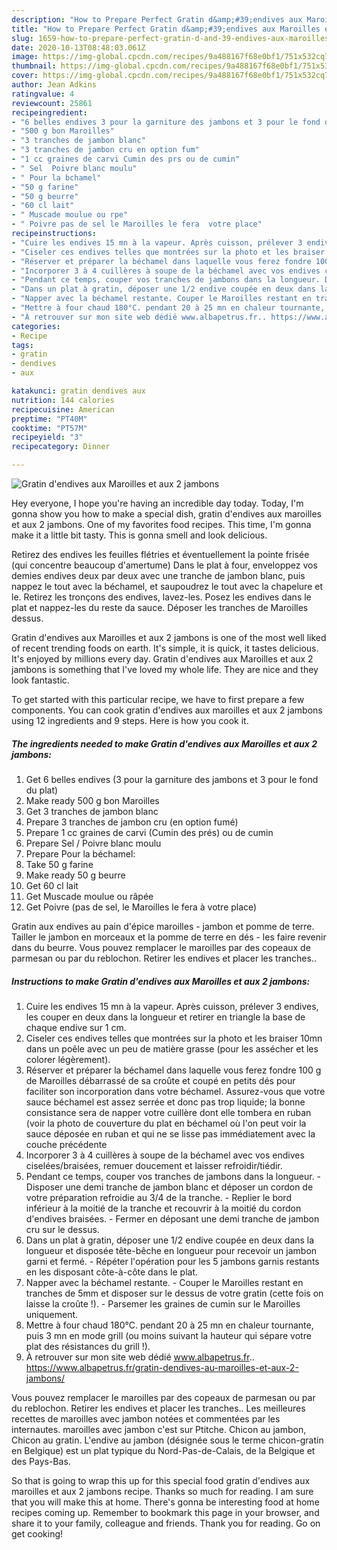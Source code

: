 ```yaml
---
description: "How to Prepare Perfect Gratin d&amp;#39;endives aux Maroilles et aux 2 jambons"
title: "How to Prepare Perfect Gratin d&amp;#39;endives aux Maroilles et aux 2 jambons"
slug: 1659-how-to-prepare-perfect-gratin-d-and-39-endives-aux-maroilles-et-aux-2-jambons
date: 2020-10-13T08:48:03.061Z
image: https://img-global.cpcdn.com/recipes/9a488167f68e0bf1/751x532cq70/gratin-dendives-aux-maroilles-et-aux-2-jambons-photo-principale-de-la-recette.jpg
thumbnail: https://img-global.cpcdn.com/recipes/9a488167f68e0bf1/751x532cq70/gratin-dendives-aux-maroilles-et-aux-2-jambons-photo-principale-de-la-recette.jpg
cover: https://img-global.cpcdn.com/recipes/9a488167f68e0bf1/751x532cq70/gratin-dendives-aux-maroilles-et-aux-2-jambons-photo-principale-de-la-recette.jpg
author: Jean Adkins
ratingvalue: 4
reviewcount: 25861
recipeingredient:
- "6 belles endives 3 pour la garniture des jambons et 3 pour le fond du plat"
- "500 g bon Maroilles"
- "3 tranches de jambon blanc"
- "3 tranches de jambon cru en option fum"
- "1 cc graines de carvi Cumin des prs ou de cumin"
- " Sel  Poivre blanc moulu"
- " Pour la bchamel"
- "50 g farine"
- "50 g beurre"
- "60 cl lait"
- " Muscade moulue ou rpe"
- " Poivre pas de sel le Maroilles le fera  votre place"
recipeinstructions:
- "Cuire les endives 15 mn à la vapeur. Après cuisson, prélever 3 endives, les couper en deux dans la longueur et retirer en triangle la base de chaque endive sur 1 cm."
- "Ciseler ces endives telles que montrées sur la photo et les braiser 10mn dans un poêle avec un peu de matière grasse (pour les assécher et les colorer légèrement)."
- "Réserver et préparer la béchamel dans laquelle vous ferez fondre 100 g de Maroilles débarrassé de sa croûte et coupé en petits dés pour faciliter son incorporation dans votre béchamel. Assurez-vous que votre sauce béchamel est assez serrée et donc pas trop liquide; la bonne consistance sera de napper votre cuillère dont elle tombera en ruban (voir la photo de couverture du plat en béchamel où l&#39;on peut voir la sauce déposée en ruban et qui ne se lisse pas immédiatement avec la couche précédente"
- "Incorporer 3 à 4 cuillères à soupe de la béchamel avec vos endives ciselées/braisées, remuer doucement et laisser refroidir/tiédir."
- "Pendant ce temps, couper vos tranches de jambons dans la longueur. Disposer une demi tranche de jambon blanc et déposer un cordon de votre préparation refroidie au 3/4 de la tranche. Replier le bord inférieur à la moitié de la tranche et recouvrir à la moitié du cordon d&#39;endives braisées. Fermer en déposant une demi tranche de jambon cru sur le dessus."
- "Dans un plat à gratin, déposer une 1/2 endive coupée en deux dans la longueur et disposée tête-bêche en longueur pour recevoir un jambon garni et fermé. Répéter l&#39;opération pour les 5 jambons garnis restants en les disposant côte-à-côte dans le plat."
- "Napper avec la béchamel restante. Couper le Maroilles restant en tranches de 5mm et disposer sur le dessus de votre gratin (cette fois on laisse la croûte !). Parsemer les graines de cumin sur le Maroilles uniquement."
- "Mettre à four chaud 180°C. pendant 20 à 25 mn en chaleur tournante, puis 3 mn en mode grill (ou moins suivant la hauteur qui sépare votre plat des résistances du grill !)."
- "À retrouver sur mon site web dédié www.albapetrus.fr.. https://www.albapetrus.fr/gratin-dendives-au-maroilles-et-aux-2-jambons/"
categories:
- Recipe
tags:
- gratin
- dendives
- aux

katakunci: gratin dendives aux 
nutrition: 144 calories
recipecuisine: American
preptime: "PT40M"
cooktime: "PT57M"
recipeyield: "3"
recipecategory: Dinner

---
```



![Gratin d&#39;endives aux Maroilles et aux 2 jambons](https://img-global.cpcdn.com/recipes/9a488167f68e0bf1/751x532cq70/gratin-dendives-aux-maroilles-et-aux-2-jambons-photo-principale-de-la-recette.jpg)

Hey everyone, I hope you're having an incredible day today. Today, I'm gonna show you how to make a special dish, gratin d&#39;endives aux maroilles et aux 2 jambons. One of my favorites food recipes. This time, I'm gonna make it a little bit tasty. This is gonna smell and look delicious.

Retirez des endives les feuilles flétries et éventuellement la pointe frisée (qui concentre beaucoup d&#39;amertume) Dans le plat à four, enveloppez vos demies endives deux par deux avec une tranche de jambon blanc, puis nappez le tout avec la béchamel, et saupoudrez le tout avec la chapelure et le. Retirez les tronçons des endives, lavez-les. Posez les endives dans le plat et nappez-les du reste da sauce. Déposer les tranches de Maroilles dessus.

Gratin d&#39;endives aux Maroilles et aux 2 jambons is one of the most well liked of recent trending foods on earth. It's simple, it is quick, it tastes delicious. It's enjoyed by millions every day. Gratin d&#39;endives aux Maroilles et aux 2 jambons is something that I've loved my whole life. They are nice and they look fantastic.


To get started with this particular recipe, we have to first prepare a few components. You can cook gratin d&#39;endives aux maroilles et aux 2 jambons using 12 ingredients and 9 steps. Here is how you cook it.

<!--inarticleads1-->

##### The ingredients needed to make Gratin d&#39;endives aux Maroilles et aux 2 jambons:

1. Get 6 belles endives (3 pour la garniture des jambons et 3 pour le fond du plat)
1. Make ready 500 g bon Maroilles
1. Get 3 tranches de jambon blanc
1. Prepare 3 tranches de jambon cru (en option fumé)
1. Prepare 1 cc graines de carvi (Cumin des prés) ou de cumin
1. Prepare  Sel / Poivre blanc moulu
1. Prepare  Pour la béchamel:
1. Take 50 g farine
1. Make ready 50 g beurre
1. Get 60 cl lait
1. Get  Muscade moulue ou râpée
1. Get  Poivre (pas de sel, le Maroilles le fera à votre place)


Gratin aux endives au pain d&#39;épice maroilles - jambon et pomme de terre. Tailler le jambon en morceaux et la pomme de terre en dés - les faire revenir dans du beurre. Vous pouvez remplacer le maroilles par des copeaux de parmesan ou par du reblochon. Retirer les endives et placer les tranches.. 

<!--inarticleads2-->

##### Instructions to make Gratin d&#39;endives aux Maroilles et aux 2 jambons:

1. Cuire les endives 15 mn à la vapeur. Après cuisson, prélever 3 endives, les couper en deux dans la longueur et retirer en triangle la base de chaque endive sur 1 cm.
1. Ciseler ces endives telles que montrées sur la photo et les braiser 10mn dans un poêle avec un peu de matière grasse (pour les assécher et les colorer légèrement).
1. Réserver et préparer la béchamel dans laquelle vous ferez fondre 100 g de Maroilles débarrassé de sa croûte et coupé en petits dés pour faciliter son incorporation dans votre béchamel. Assurez-vous que votre sauce béchamel est assez serrée et donc pas trop liquide; la bonne consistance sera de napper votre cuillère dont elle tombera en ruban (voir la photo de couverture du plat en béchamel où l&#39;on peut voir la sauce déposée en ruban et qui ne se lisse pas immédiatement avec la couche précédente
1. Incorporer 3 à 4 cuillères à soupe de la béchamel avec vos endives ciselées/braisées, remuer doucement et laisser refroidir/tiédir.
1. Pendant ce temps, couper vos tranches de jambons dans la longueur. - Disposer une demi tranche de jambon blanc et déposer un cordon de votre préparation refroidie au 3/4 de la tranche. - Replier le bord inférieur à la moitié de la tranche et recouvrir à la moitié du cordon d&#39;endives braisées. - Fermer en déposant une demi tranche de jambon cru sur le dessus.
1. Dans un plat à gratin, déposer une 1/2 endive coupée en deux dans la longueur et disposée tête-bêche en longueur pour recevoir un jambon garni et fermé. - Répéter l&#39;opération pour les 5 jambons garnis restants en les disposant côte-à-côte dans le plat.
1. Napper avec la béchamel restante. - Couper le Maroilles restant en tranches de 5mm et disposer sur le dessus de votre gratin (cette fois on laisse la croûte !). - Parsemer les graines de cumin sur le Maroilles uniquement.
1. Mettre à four chaud 180°C. pendant 20 à 25 mn en chaleur tournante, puis 3 mn en mode grill (ou moins suivant la hauteur qui sépare votre plat des résistances du grill !).
1. À retrouver sur mon site web dédié www.albapetrus.fr.. https://www.albapetrus.fr/gratin-dendives-au-maroilles-et-aux-2-jambons/


Vous pouvez remplacer le maroilles par des copeaux de parmesan ou par du reblochon. Retirer les endives et placer les tranches.. Les meilleures recettes de maroilles avec jambon notées et commentées par les internautes. maroilles avec jambon c&#39;est sur Ptitche. Chicon au jambon, Chicon au gratin. L&#39;endive au jambon (désignée sous le terme chicon-gratin en Belgique) est un plat typique du Nord-Pas-de-Calais, de la Belgique et des Pays-Bas. 

So that is going to wrap this up for this special food gratin d&#39;endives aux maroilles et aux 2 jambons recipe. Thanks so much for reading. I am sure that you will make this at home. There's gonna be interesting food at home recipes coming up. Remember to bookmark this page in your browser, and share it to your family, colleague and friends. Thank you for reading. Go on get cooking!
